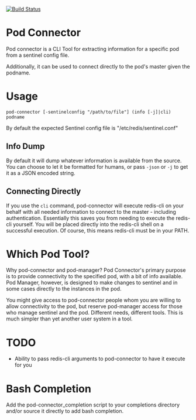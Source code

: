 [![Build Status](https://travis-ci.org/sentinel-tools/pod-connector.svg?branch=master)](https://travis-ci.org/sentinel-tools/pod-connector)


# Pod Connector
Pod connector is a CLI Tool for extracting information for a specific pod from
a sentinel config file.

Additionally, it can be used to connect directly to the pod's master given the podname.


# Usage


```shell
pod-connector [-sentinelconfig "/path/to/file"] (info [-j]|cli) podname
```

By default the expected Sentinel config file is "/etc/redis/sentinel.conf"

## Info Dump

By default it will dump whatever information is available from the source. You
can choose to let it be formatted for humans, or pass `-json` or `-j` to get it
as a JSON encoded string.

## Connecting Directly
If you use the `cli` command, pod-connector will execute redis-cli on your
behalf with all needed information to connect to the master - including
authentication. Essentially this saves you from needing to execute the
redis-cli yourself. You will be placed directly into the redis-cli shell on a
successful execution. Of course, this means redis-cli must be in your PATH.

# Which Pod Tool?
Why pod-connector and pod-manager? Pod Connector's primary purpose is to
provide connectivity to the specified pod, with a bit of info available. Pod
Manager, however, is designed to make changes to sentinel and in some cases
directly to the instances in the pod.

You might give access to pod-connector people whom you are willing to allow
connectivity to the pod, but reserve pod-manager access for those who manage
sentinel and the pod. Different needs, different tools. This is much simpler
than yet another user system in a tool.

# TODO
* Ability to pass redis-cli arguments to pod-connector to have it execute for you


# Bash Completion

Add the pod-connector_completion script to your completions directory and/or
source it directly to add bash completion.
